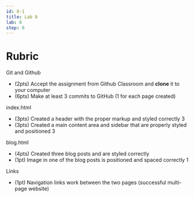 ```yaml
---
id: 8-1
title: Lab 8
lab: 8
step: 0
---
```


# Rubric

Git and Github
- (2pts) Accept the assignment from Github Classroom and **clone** it to your computer
- (6pts) Make at least 3 commits to GitHub (1 for each page created)

index.html
- (3pts) Created a header with the proper markup and styled correctly	3
- (3pts) Created a main content area and sidebar that are properly styled and positioned	3

blog.html
- (4pts) Created three blog posts and are styled correctly
- (1pt) Image in one of the blog posts is positioned and spaced correctly	1

Links
- (1pt) Navigation links work between the two pages (successful multi-page website)